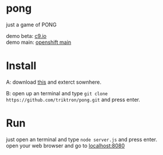 # pong
just a game of PONG

demo beta: [c9.io](http://triktron.github.io/Pong.html)<br>
demo main: [openshift main](http://pong-triktron.rhcloud.com/)


# Install
A: download [this](https://github.com/triktron/pong/archive/v1.2.zip) and exterct sownhere.

B: open up an terminal and type `git clone https://github.com/triktron/pong.git` and press enter.


# Run
just open an terminal and type `node server.js` and press enter.<br>
open your web browser and go to [localhost:8080](localhost:8080)
